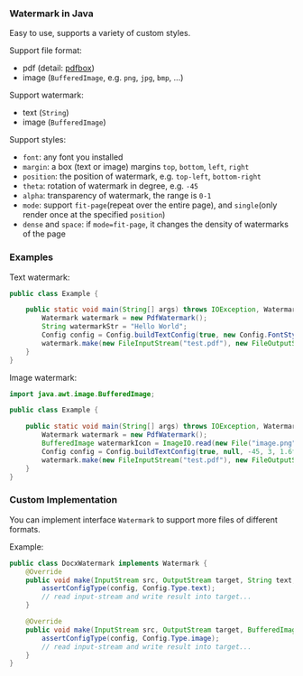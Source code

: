 ### Watermark in Java

Easy to use, supports a variety of custom styles.

Support file format:

- pdf (detail: [pdfbox](https://pdfbox.apache.org/))
- image (`BufferedImage`, e.g. `png`, `jpg`, `bmp`, ...)

Support watermark:

- text (`String`)
- image (`BufferedImage`)

Support styles:

- `font`: any font you installed
- `margin`: a box (text or image) margins `top`, `bottom`, `left`, `right`
- `position`: the position of watermark, e.g. `top-left`, `bottom-right`
- `theta`: rotation of watermark in degree, e.g. `-45`
- `alpha`: transparency of watermark, the range is `0-1`
- `mode`: support `fit-page`(repeat over the entire page), and `single`(only render once at the specified `position`)
- `dense` and `space`: if `mode=fit-page`, it changes the density of watermarks of the page

### Examples

Text watermark:

```java
public class Example {

    public static void main(String[] args) throws IOException, WatermarkException {
        Watermark watermark = new PdfWatermark();
        String watermarkStr = "Hello World";
        Config config = Config.buildTextConfig(true, new Config.FontStyle("Roboto", 32, Color.RED), -45, 3, 1.6f, 0.2f);
        watermark.make(new FileInputStream("test.pdf"), new FileOutputStream("target.pdf"), watermarkStr, config);
    }
}
```

Image watermark:

```java
import java.awt.image.BufferedImage;

public class Example {

    public static void main(String[] args) throws IOException, WatermarkException {
        Watermark watermark = new PdfWatermark();
        BufferedImage watermarkIcon = ImageIO.read(new File("image.png"));
        Config config = Config.buildTextConfig(true, null, -45, 3, 1.6f, 0.2f);
        watermark.make(new FileInputStream("test.pdf"), new FileOutputStream("target.pdf"), watermarkIcon, config);
    }
}
```

### Custom Implementation

You can implement interface `Watermark` to support more files of different formats.

Example:

```java
public class DocxWatermark implements Watermark {
    @Override
    public void make(InputStream src, OutputStream target, String text, Config config) throws IOException, WatermarkException {
        assertConfigType(config, Config.Type.text);
        // read input-stream and write result into target...
    }

    @Override
    public void make(InputStream src, OutputStream target, BufferedImage image, Config config) throws IOException, WatermarkException {
        assertConfigType(config, Config.Type.image);
        // read input-stream and write result into target...
    }
}
```
